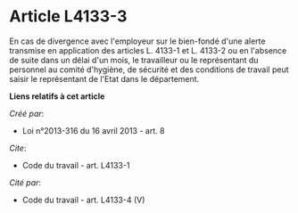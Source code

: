 # Article L4133-3

En cas de divergence avec l'employeur sur le bien-fondé d'une alerte transmise en application des articles L. 4133-1 et L.
4133-2 ou en l'absence de suite dans un délai d'un mois, le travailleur ou le représentant du personnel au comité d'hygiène,
de sécurité et des conditions de travail peut saisir le représentant de l'Etat dans le département.

**Liens relatifs à cet article**

_Créé par_:

  - Loi n°2013-316 du 16 avril 2013 - art. 8

_Cite_:

  - Code du travail - art. L4133-1

_Cité par_:

  - Code du travail - art. L4133-4 (V)
